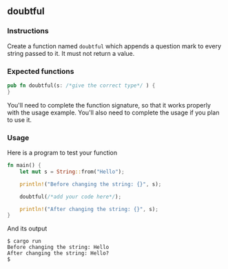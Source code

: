 ## doubtful

### Instructions

Create a function named `doubtful` which appends a question mark to every string passed to it. It must not return a value.

### Expected functions
```rust
pub fn doubtful(s: /*give the correct type*/ ) {
}
```

You'll need to complete the function signature, so that it works properly with the usage example. You'll also need to complete the usage if you plan to use it.

### Usage

Here is a program to test your function

```rust
fn main() {
	let mut s = String::from("Hello");

	println!("Before changing the string: {}", s);

	doubtful(/*add your code here*/);

	println!("After changing the string: {}", s);
}
```

And its output

```console
$ cargo run
Before changing the string: Hello
After changing the string: Hello?
$
```
